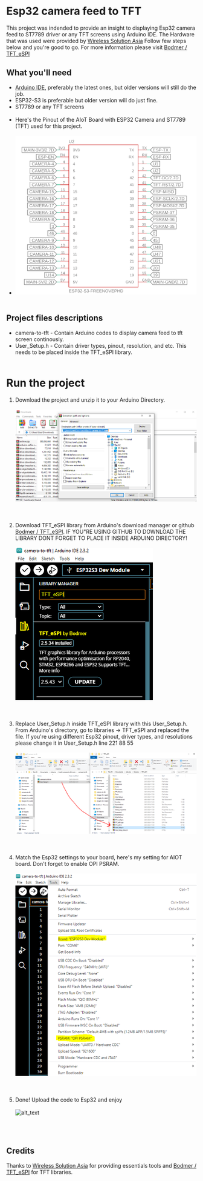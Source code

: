 # Esp32 camera feed to TFT
This project was indended to provide an insight to displaying Esp32 camera feed to ST7789 driver or any TFT screens using Arduino IDE. The Hardware that was used were provided by [Wireless Solution Asia](https://wirelesssolution.asia/) Follow few steps below and you're good to go. For more information please visit [Bodmer / TFT_eSPI](https://github.com/Bodmer/TFT_eSPI/blob/master/README.md)
## What you'll need
- [Arduino IDE](https://www.arduino.cc/en/software), preferably the latest ones, but older versions will still do the job.
- ESP32-S3 is preferable but older version will do just fine.
- ST7789 or any TFT screens <br/> <br/>
- Here's the Pinout of the AIoT Board with ESP32 Camera and ST7789 (TFT) used for this project. <br/> <br/>
- ![alt_text](/images-for-readme/pinout.PNG)
 <br/> <br/>
## Project files descriptions
- camera-to-tft - Contain Arduino codes to display camera feed to tft screen continously.
- User_Setup.h - Contain driver types, pinout, resolution, and etc. This needs to be placed inside the TFT_eSPI library.  <br/> <br/>
 # Run the project
1. Download the project and unzip it to your Arduino Directory. <br/> <br/>
![alt_text](/images-for-readme/download_directory.PNG)
 <br/> <br/> <br/> <br/>
2. Download TFT_eSPI library from Arduino's download manager or github [Bodmer / TFT_eSPI](https://github.com/Bodmer/TFT_eSPI/blob/master/README.md). IF YOU"RE USING GITHUB TO DOWNLOAD THE LIBRARY DONT FORGET TO PLACE IT INSIDE ARDUINO DIRECTORY!<br/> <br/>
![alt_text](/images-for-readme/library_manager.PNG)
 <br/> <br/> <br/> <br/>
3. Replace User_Setup.h inside TFT_eSPI library with this User_Setup.h. From Arduino's directory, go to libraries -> TFT_eSPI and replaced the file.
If you're using different Esp32 pinout, driver types, and resolutions please change it in User_Setup.h line 221 88 55  <br/> <br/>
![alt_text](/images-for-readme/replace.PNG)
 <br/> <br/> <br/> <br/>
4. Match the Esp32 settings to your board, here's my setting for AIOT board. Don't forget to enable OPI PSRAM.  <br/> <br/>
 ![alt_text](/images-for-readme/esp_setup.PNG)
 <br/> <br/> <br/> <br/>
6. Done! Upload the code to Esp32 and enjoy  <br/> <br/>
![alt_text](/images-for-readme/some.PNG)
 <br/> <br/> <br/> <br/>
## Credits
Thanks to [Wireless Solution Asia](https://wirelesssolution.asia/) for providing essentials tools and [Bodmer / TFT_eSPI](https://github.com/Bodmer/TFT_eSPI/blob/master/README.md) for TFT libraries.
